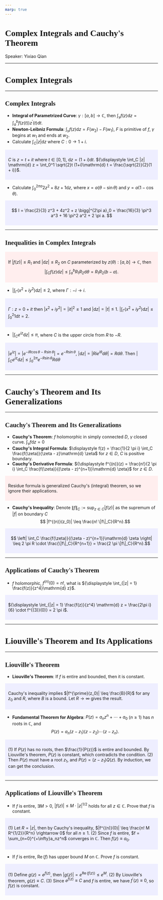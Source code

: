 ```yaml
---
marp: true
---
```

<style>
  section {
    font-family: 'LXGW Bright';
  }

  h1, h2, h3 {
    font-family: 'LXGW Bright';
  }
</style>
<style>
img[alt~="center"] {
  display: block;
  margin: 0 auto;
}
</style>
<style>
.note {
  background-color: #eef;
  padding: 10px;
  margin: 10px 0;
  text-align: left;
}
.trick {
  background-color: #fee;
  padding: 10px;
  margin: 10px 0;
  text-align: left;
}
</style>

# Complex Integrals and Cauchy's Theorem

Speaker: Yixiao Qian

---

# Complex Integrals

---

## Complex Integrals

- **Integral of Parametrized Curve**: $\gamma: [a, b] \rightarrow \mathbb{C}$, then ${\displaystyle \int_{\gamma} f(z)\mathrm{d} z = \int_a^b f(z(t))z^{\prime}(t)\mathrm{d} t}$.
- **Newton-Leibniz Formula**: ${\displaystyle \int_{\gamma}f(z)\mathrm{d}z = F(w_2) - F(w_1)}$, $F$ is primitive of $f$, $\gamma$ begins at $w_1$ and ends at $w_2$.
- Calculate ${\displaystyle \int_C |z| \mathrm{d} z}$ where $C: 0 \rightarrow 1 + i$.

<div class=note>

$C$ is $z = t + it$ where $t \in [0, 1]$, $\mathrm{d} z = (1+i)\mathrm{d}t$. ${\displaystyle \int_C |z| \mathrm{d} z = \int_0^1 \sqrt{2}t (1+i)\mathrm{d} t = \frac{\sqrt{2}}{2}(1 + i)}$.

</div>

- Calculate $\displaystyle \int_0^{2\pi a}2z^2 + 8z + 1 \mathrm{d} z$, where $x = a(\theta - \sin \theta)$ and $y = a(1-\cos \theta)$.


<div class=note>

$$ I = \frac{2}{3} z^3 + 4z^2 + z \bigg|^{2\pi a}_0 = \frac{16}{3} \pi^3 a^3 + 16 \pi^2 a^2 + 2 \pi a. $$
</div>

---

## Inequalities in Complex Integrals

<div class=trick>

If $|f(z)| \leq R_1$ and $|\mathrm{d} z| \leq R_2$ on $C$ parameterized by $z(\theta): [a, b] \rightarrow \mathbb{C}$, then
$$ \left| \int_C f(z) \mathrm{d} z \right| \leq \int_a^b R_1 R_2 \mathrm{d}\theta = R_1R_2(b-a). $$

</div>

- ${\displaystyle \left| \int_{\Gamma}(x^2+iy^2)\mathrm{d} z \right| \leq 2}$, where $\Gamma: -i \rightarrow i$.

<div class=note>

$\Gamma: z = 0 + it$ then $|x^2 + iy^2| = |it|^2 \leq 1$ and $|\mathrm{d}z| = |t| \leq 1$. ${\displaystyle \left| \int_{\Gamma}(x^2+iy^2)\mathrm{d} z \right| \leq \int_0^2 1 \mathrm{d} t = 2}$.

</div>

- ${\displaystyle \left| \int_C e^{iz}\mathrm{d} z \right| \leq \pi}$, where $C$ is the upper circle from $R$ to $-R$.

<div class=note>

$|e^{iz}| = |e^{- iR \cos \theta - R \sin \theta}| = e^{-R \sin \theta}$, $|\mathrm{d}z| = |Rie^{i\theta}\mathrm{d}\theta| = R\mathrm{d}\theta$. Then ${\displaystyle \left| \int_C e^{iz}\mathrm{d}z \right| \leq \int_0^{2\pi} e^{-R\sin\theta} R \mathrm{d}\theta}$

</div>

---

# Cauchy's Theorem and Its Generalizations

---

## Cauchy's Theorem and Its Generalizations

- **Cauchy's Theorem**: $f$ holomorphic in simply connected $D$, $\gamma$ closed curve. $\displaystyle \int_{\gamma} f \mathrm{d} z = 0$
- **Cauchy's Integral Formula**: $\displaystyle f(z) = \frac{1}{2 \pi i} \int_C \frac{f(\zeta)}{\zeta - z}\mathrm{d} \zeta$ for $z \in D$, $C$ is positive boundary.
- **Cauchy's Derivative Formula**: ${\displaystyle f^{(n)}(z) = \frac{n!}{2 \pi i} \int_C \frac{f(\zeta)}{(\zeta - z)^{n+1}}\mathrm{d} \zeta}$ for $z \in D$.

<div class=trick>

Residue formula is generalized Cauchy's (integral) theorem, so we ignore their applications.

</div>

- **Cauchy's Inequality**: Denote $\|f\|_C := \sup_{z \in C}|f(z)|$ as the supremum of $|f|$ on boundary $C$
$$ |f^{(n)}(z_0)| \leq \frac{n! \|f\|_C}{R^n}.$$

<div class=note>

$$ \left| \int_C \frac{f(\zeta)}{(\zeta - z)^{n+1}}\mathrm{d} \zeta \right| \leq 2 \pi R \cdot \frac{\|f\|_C}{R^{n+1}} = \frac{2 \pi \|f\|_C}{R^n}.$$

</div>

---

## Applications of Cauchy's Theorem

- $f$ holomorphic, $f^{(n)}(0) = n!$, what is ${\displaystyle \int_{|z| = 1} \frac{f(z)}{z^4}\mathrm{d} z}$.

<div class=note>

${\displaystyle \int_{|z| = 1} \frac{f(z)}{z^4} \mathrm{d} z = \frac{2\pi i}{6} \cdot f^{(3)}(0)} = 2 \pi i$.

</div>

---

# Liouville's Theorem and Its Applications

---

## Liouville's Theorem

- **Liouville's Theorem**: If $f$ is entire and bounded, then it is constant.

<div class=note>

Cauchy's inequality implies $|f^{\prime}(z_0)| \leq \frac{B}{R}$ for any $z_0$ and $R$, where $B$ is a bound. Let $R \rightarrow \infty$ gives the result.

</div>

- **Fundamental Theorem for Algebra**: $P(z) = a_nz^n + \cdots + a_0$ ($n \geq 1$) has $n$ roots in $\mathbb{C}$, and
$$ P(z) = a_n(z-z_1)(z-z_2)\cdots (z-z_n). $$

<div class=note>

(1) If $P(z)$ has no roots, then $\frac{1}{P(z)}$ is entire and bounded. By Liouville's theorem, $P(z)$ is constant, which contradicts the condition.
(2) Then $P(z)$ must have a root $z_1$, and $P(z) = (z-z_1)Q(z)$. By induction, we can get the conclusion.
</div>

---

## Applications of Liouville's Theorem

- If $f$ is entire, $\exists M > 0$, $|f(z)| \leq M \cdot |z|^{1/2}$ holds for all $z \in \mathbb{C}$. Prove that $f$ is constant.

<div class=note>

(1) Let $R = |z|$, then by Cauchy's inequality, $|f^{(n)}(0)| \leq \frac{n! M R^{1/2}}{R^n} \rightarrow 0$ for all $n \geq 1$.
(2) Since $f$ is entire, $f = \sum_{n=0}^{+\infty}a_nz^n$ converges in $\mathbb{C}$. Then $f(z) \equiv a_0$.

</div>

- If $f$ is entire, $\operatorname{Re}(f)$ has upper bound $M$ on $\mathbb{C}$. Prove $f$ is constant.

<div class=note>

(1) Define $g(z) = e^{f(z)}$, then $|g(z)| = e^{\operatorname{Re}(f(z))} \leq e^M$.
(2) By Liouville's theorem, $g(z) \equiv C$.
(3) Since $e^{f(z)} \equiv C$ and $f$ is entire, we have $f^{\prime}(z) \equiv 0$, so $f(z)$ is constant.

</div>




